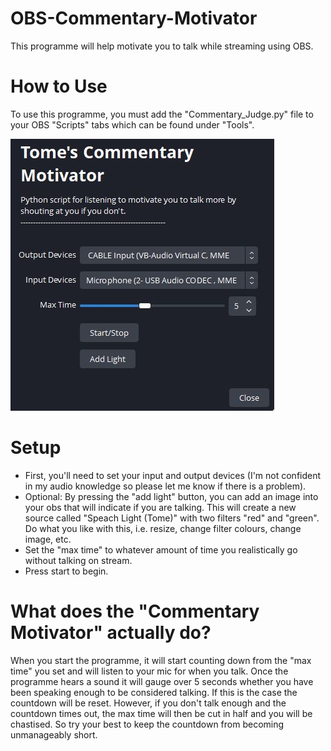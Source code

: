 # OBS-Commentary-Motivator
This programme will help motivate you to talk while streaming using OBS.

# How to Use
To use this programme, you must add the "Commentary_Judge.py" file to your OBS "Scripts" tabs which can be found under "Tools".

![Settings](Motivator_Gui.JPG)

# Setup
- First, you'll need to set your input and output devices (I'm not confident in my audio knowledge so please let me know if there is a problem).
- Optional: By pressing the "add light" button, you can add an image into your obs that will indicate if you are talking. This will create a new source called "Speach Light (Tome)" with two filters "red" and "green". Do what you like with this, i.e. resize, change filter colours, change image, etc.
- Set the "max time" to whatever amount of time you realistically go without talking on stream.
- Press start to begin.

# What does the "Commentary Motivator" actually do?
When you start the programme, it will start counting down from the "max time" you set and will listen to your mic for when you talk. Once the programme hears a sound it will gauge over 5 seconds whether you have been speaking enough to be considered talking. If this is the case the countdown will be reset. However, if you don't talk enough and the countdown times out, the max time will then be cut in half and you will be chastised. So try your best to keep the countdown from becoming unmanageably short. 
